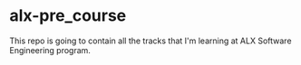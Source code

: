 # alx-pre_course
This repo is going to contain all the tracks that I'm learning at ALX Software Engineering program.
